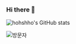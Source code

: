 ### Hi there 👋

![hohshho's GitHub stats](https://github-readme-stats.vercel.app/api?username=hohshho&show_icons=true&theme=dracula)

<!-- [![solved.ac tier](http://mazassumnida.wtf/api/v2/generate_badge?boj=tkdgur8377)](https://solved.ac/tkdgur8377)
[![solved.ac tier](http://mazassumnida.wtf/api/mini/generate_badge?boj=tkdgur8377)](https://solved.ac/tkdgur8377) -->

![방문자](https://github.com/gjbae1212/hit-counter)
